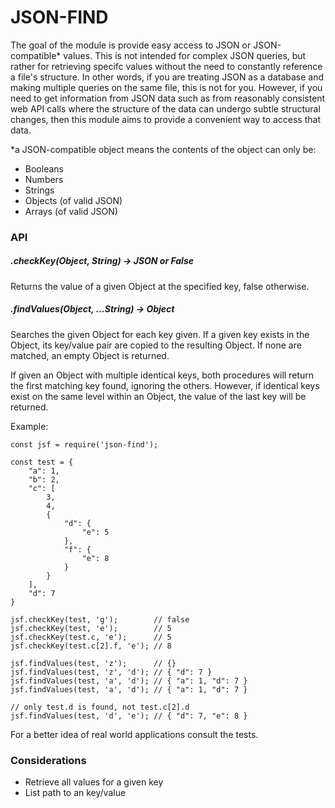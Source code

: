 # JSON-FIND

The goal of the module is provide easy access to JSON or JSON-compatible* values. This is not intended for complex JSON queries, but rather for retrieving specifc values without the need to constantly reference a file's structure. In other words, if you are treating JSON as a database and making multiple queries on the same file, this is not for you. However, if you need to get information from JSON data such as from reasonably consistent web API calls where the structure of the data can undergo subtle structural changes, then this module aims to provide a convenient way to access that data.

*a JSON-compatible object means the contents of the object can only be:
- Booleans
- Numbers
- Strings
- Objects (of valid JSON)
- Arrays (of valid JSON)


### API

##### .checkKey(Object, String) -> JSON or False

Returns the value of a given Object at the specified key, false otherwise.


##### .findValues(Object, ...String) -> Object
    
Searches the given Object for each key given. If a given key exists in the Object, its key/value pair
are copied to the resulting Object. If none are matched, an empty Object is returned.


If given an Object with multiple identical keys, both procedures will return the first matching key found, ignoring the others. However, if identical keys exist on the same level within an Object, the value of the last key will be returned.

Example:

    const jsf = require('json-find');

    const test = {
        "a": 1,
        "b": 2,
        "c": [
            3, 
            4, 
            {
                "d": {
                    "e": 5
                },
                "f": {
                    "e": 8
                }
            }
        ],
        "d": 7
    }
    
    jsf.checkKey(test, 'g');        // false
    jsf.checkKey(test, 'e');        // 5
    jsf.checkKey(test.c, 'e');      // 5
    jsf.checkKey(test.c[2].f, 'e'); // 8
    
    jsf.findValues(test, 'z');      // {}
    jsf.findValues(test, 'z', 'd'); // { "d": 7 }
    jsf.findValues(test, 'a', 'd'); // { "a": 1, "d": 7 }
    jsf.findValues(test, 'a', 'd'); // { "a": 1, "d": 7 }
    
    // only test.d is found, not test.c[2].d
    jsf.findValues(test, 'd', 'e'); // { "d": 7, "e": 8 }
    

For a better idea of real world applications consult the tests.


### Considerations
- Retrieve all values for a given key
- List path to an key/value
